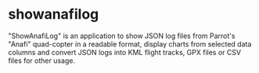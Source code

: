 # showanafilog
"ShowAnafiLog" is an application to show JSON log files from Parrot's "Anafi" quad-copter in a readable format, display charts from selected data columns and convert JSON logs into KML flight tracks, GPX files or CSV files for other usage.
